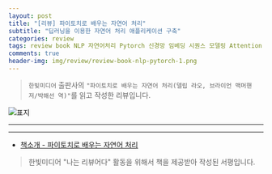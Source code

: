 ```yaml
---  
layout: post  
title: "[리뷰] 파이토치로 배우는 자연어 처리"  
subtitle: "딥러닝을 이용한 자연어 처리 애플리케이션 구축"  
categories: review  
tags: review book NLP 자연어처리 Pytorch 신경망 임베딩 시퀀스 모델링 Attention      
comments: true  
header-img: img/review/review-book-nlp-pytorch-1.png
---  
```

  
> `한빛미디어` 출판사의 `"파이토치로 배우는 자연어 처리(델립 라오, 브라이언 맥머핸 저/박해선 역)"`를 읽고 작성한 리뷰입니다.  

![표지](https://theorydb.github.io/assets/img/review/review-book-nlp-pytorch-1.png)  

---

---

* [책소개 - 파이토치로 배우는 자연어 처리](http://www.yes24.com/Product/Goods/101874047)

> 한빛미디어 "나는 리뷰어다" 활동을 위해서 책을 제공받아 작성된 서평입니다.